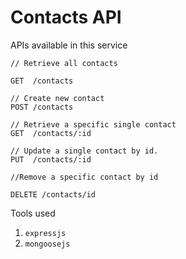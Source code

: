 # Contacts API

APIs available in this service

```text
// Retrieve all contacts

GET  /contacts

// Create new contact
POST /contacts

// Retrieve a specific single contact
GET  /contacts/:id

// Update a single contact by id.
PUT  /contacts/:id

//Remove a specific contact by id

DELETE /contacts/id

```

Tools used

1. `expressjs`
2. `mongoosejs`

